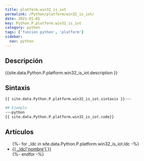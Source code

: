 ```yaml
---
title: platform.win32_is_iot
permalink: /Python/platform/win32_is_iot/
date: 2021-01-01
key: Python.P.platform.win32_is_iot
category: python
tags: ['funcion python', 'platform']
sidebar: 
  nav: python
---
```


## Descripción
{{site.data.Python.P.platform.win32_is_iot.description }}

## Sintaxis
~~~python
{{ site.data.Python.P.platform.win32_is_iot.sintaxis }}~~~

## Ejemplo
~~~python
{{ site.data.Python.P.platform.win32_is_iot.code}}
~~~

## Artículos
<ul>
{%- for _ldc in site.data.Python.P.platform.win32_is_iot.ldc -%}
   <li>
       <a href="{{_ldc['url'] }}">{{ _ldc['nombre'] }}</a>
   </li>
{%- endfor -%}
</ul>
